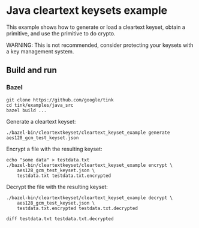 # Java cleartext keysets example

This example shows how to generate or load a cleartext keyset, obtain a
primitive, and use the primitive to do crypto.

WARNING: This is not recommended, consider protecting your keysets with a key
management system.

## Build and run

### Bazel

```shell
git clone https://github.com/google/tink
cd tink/examples/java_src
bazel build ...
```

Generate a cleartext keyset:

```shell
./bazel-bin/cleartextkeyset/cleartext_keyset_example generate aes128_gcm_test_keyset.json
```

Encrypt a file with the resulting keyset:

```shell
echo "some data" > testdata.txt
./bazel-bin/cleartextkeyset/cleartext_keyset_example encrypt \
    aes128_gcm_test_keyset.json \
    testdata.txt testdata.txt.encrypted
```

Decrypt the file with the resulting keyset:

```shell
./bazel-bin/cleartextkeyset/cleartext_keyset_example decrypt \
    aes128_gcm_test_keyset.json \
    testdata.txt.encrypted testdata.txt.decrypted

diff testdata.txt testdata.txt.decrypted
```
